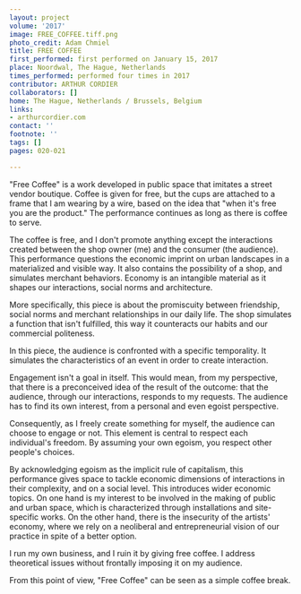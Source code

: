 ```yaml
---
layout: project
volume: '2017'
image: FREE_COFFEE.tiff.png
photo_credit: Adam Chmiel
title: FREE COFFEE
first_performed: first performed on January 15, 2017
place: Noordwal, The Hague, Netherlands
times_performed: performed four times in 2017
contributor: ARTHUR CORDIER
collaborators: []
home: The Hague, Netherlands / Brussels, Belgium
links:
- arthurcordier.com
contact: ''
footnote: ''
tags: []
pages: 020-021

---
```


"Free Coffee" is a work developed in public space that imitates a street vendor boutique. Coffee is given for free, but the cups are attached to a frame that I am wearing by a wire, based on the idea that  "when it's free you are the product." The performance continues as long as there is coffee to serve.

The coffee is free, and I don't promote anything except the interactions created between the shop owner (me) and the consumer (the audience). This performance questions the economic imprint on urban landscapes in a materialized and visible way. It also contains the possibility of a shop, and simulates merchant behaviors. Economy is an intangible material as it shapes our interactions, social norms and architecture.

More specifically, this piece is about the promiscuity between friendship, social norms and merchant relationships in our daily life. The shop simulates a function that isn't fulfilled, this way it counteracts our habits and our commercial politeness.

In this piece, the audience is confronted with a specific temporality. It simulates the characteristics of an event in order to create interaction.

Engagement isn't a goal in itself. This would mean, from my perspective, that there is a preconceived idea of the result of the outcome: that the audience, through our interactions, responds to my requests. The audience has to find its own interest, from a personal and even egoist perspective.

Consequently, as I freely create something for myself, the audience can choose to engage or not. This element is central to respect each individual's freedom. By assuming your own egoism, you respect other people's choices.

By acknowledging egoism as the implicit rule of capitalism, this performance gives space to tackle economic dimensions of interactions in their complexity, and on a social level. This introduces wider economic topics. On one hand is my interest to be involved in the making of public and urban space, which is characterized through installations and site-specific works. On the other hand, there is the insecurity of the artists' economy, where we rely on a neoliberal and entrepreneurial vision of our practice in spite of a better option.

I run my own business, and I ruin it by giving free coffee. I address theoretical issues without frontally imposing it on my audience.

From this point of view, "Free Coffee" can be seen as a simple coffee break.
